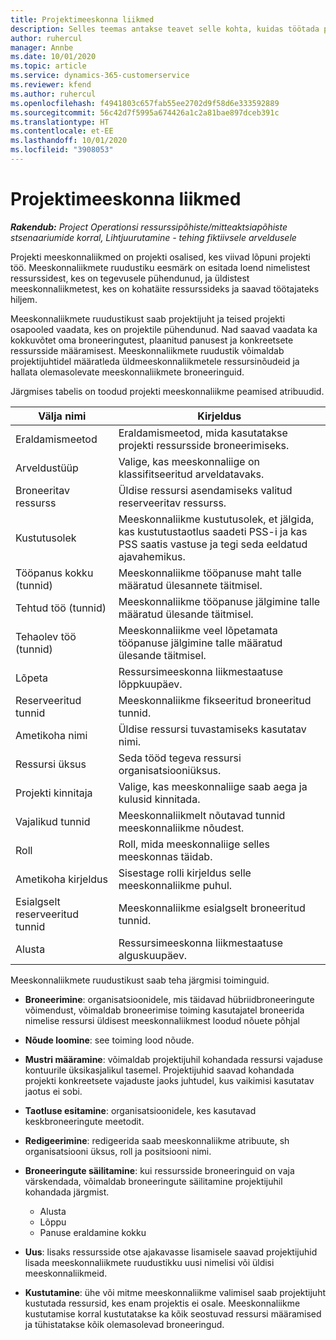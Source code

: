 ```yaml
---
title: Projektimeeskonna liikmed
description: Selles teemas antakse teavet selle kohta, kuidas töötada projekti meeskonnaliikmete teabe, atribuutide ja kavandamisega.
author: ruhercul
manager: Annbe
ms.date: 10/01/2020
ms.topic: article
ms.service: dynamics-365-customerservice
ms.reviewer: kfend
ms.author: ruhercul
ms.openlocfilehash: f4941803c657fab55ee2702d9f58d6e333592889
ms.sourcegitcommit: 56c42d7f5995a674426a1c2a81bae897dceb391c
ms.translationtype: HT
ms.contentlocale: et-EE
ms.lasthandoff: 10/01/2020
ms.locfileid: "3908053"
---
```

# <a name="project-team-members"></a>Projektimeeskonna liikmed

_**Rakendub:** Project Operationsi ressurssipõhiste/mitteaktsiapõhiste stsenaariumide korral,  Lihtjuurutamine - tehing fiktiivsele arveldusele_

Projekti meeskonnaliikmed on projekti osalised, kes viivad lõpuni projekti töö. Meeskonnaliikmete ruudustiku eesmärk on esitada loend nimelistest ressurssidest, kes on tegevusele pühendunud, ja üldistest meeskonnaliikmetest, kes on kohatäite ressurssideks ja saavad töötajateks hiljem.

Meeskonnaliikmete ruudustikust saab projektijuht ja teised projekti osapooled vaadata, kes on projektile pühendunud. Nad saavad vaadata ka kokkuvõtet oma broneeringutest, plaanitud panusest ja konkreetsete ressursside määramisest. Meeskonnaliikmete ruudustik võimaldab projektijuhtidel määratleda üldmeeskonnaliikmetele ressursinõudeid ja hallata olemasolevate meeskonnaliikmete broneeringuid.

Järgmises tabelis on toodud projekti meeskonnaliikme peamised atribuudid.

| Välja nimi          | Kirjeldus                                                                                                                                                                  |
|--------------------------|-----------------------------------------------------------------------------------------------------------------------------------------------------------------------------------|
| Eraldamismeetod        | Eraldamismeetod, mida kasutatakse projekti ressursside broneerimiseks.                                                                         |
| Arveldustüüp             | Valige, kas meeskonnaliige on klassifitseeritud arveldatavaks.                                                                                                                                       |
| Broneeritav ressurss        | Üldise ressursi asendamiseks valitud reserveeritav ressurss.                                                                                                                   |
| Kustutusolek            | Meeskonnaliikme kustutusolek, et jälgida, kas kustutustaotlus saadeti PSS-i ja kas PSS saatis vastuse ja tegi seda eeldatud ajavahemikus. |
| Tööpanus kokku (tunnid)     | Meeskonnaliikme tööpanuse maht talle määratud ülesannete täitmisel.                                                                                                                         |
| Tehtud töö (tunnid) | Meeskonnaliikme tööpanuse jälgimine talle määratud ülesande täitmisel.                                                                                           |
| Tehaolev töö (tunnid) | Meeskonnaliikme veel lõpetamata tööpanuse jälgimine talle määratud ülesande täitmisel.                                                                                    |
| Lõpeta                   | Ressursimeeskonna liikmestaatuse lõppkuupäev.                                                                                                                                            |
| Reserveeritud tunnid        | Meeskonnaliikme fikseeritud broneeritud tunnid.                                                                                                                                                                |
| Ametikoha nimi            | Üldise ressursi tuvastamiseks kasutatav nimi.                                                                                                                                   |
| Ressursi üksus          | Seda tööd tegeva ressursi organisatsiooniüksus.                                                                                                                      |
| Projekti kinnitaja         | Valige, kas meeskonnaliige saab aega ja kulusid kinnitada.                                                                                                                     |
| Vajalikud tunnid           | Meeskonnaliikmelt nõutavad tunnid meeskonnaliikme nõudest.                                                                                                                       |
| Roll                     | Roll, mida meeskonnaliige selles meeskonnas täidab.                                                                                                                                |
| Ametikoha kirjeldus     | Sisestage rolli kirjeldus selle meeskonnaliikme puhul.                                                                                                                             |
| Esialgselt reserveeritud tunnid        | Meeskonnaliikme esialgselt broneeritud tunnid.                                                                                                                                                                 |
| Alusta                    | Ressursimeeskonna liikmestaatuse alguskuupäev.                                                                                                                                          |

Meeskonnaliikmete ruudustikust saab teha järgmisi toiminguid.

- **Broneerimine**: organisatsioonidele, mis täidavad hübriidbroneeringute võimendust, võimaldab broneerimise toiming kasutajatel broneerida nimelise ressursi üldisest meeskonnaliikmest loodud nõuete põhjal
- **Nõude loomine**: see toiming lood nõude.
- **Mustri määramine**: võimaldab projektijuhil kohandada ressursi vajaduse kontuurile üksikasjalikul tasemel. Projektijuhid saavad kohandada projekti konkreetsete vajaduste jaoks juhtudel, kus vaikimisi kasutatav jaotus ei sobi.
- **Taotluse esitamine**: organisatsioonidele, kes kasutavad keskbroneeringute meetodit.
- **Redigeerimine**: redigeerida saab meeskonnaliikme atribuute, sh organisatsiooni üksus, roll ja positsiooni nimi.
- **Broneeringute säilitamine**: kui ressursside broneeringuid on vaja värskendada, võimaldab broneeringute säilitamine projektijuhil kohandada järgmist.

    - Alusta
    - Lõppu
    - Panuse eraldamine kokku

- **Uus**: lisaks ressursside otse ajakavasse lisamisele saavad projektijuhid lisada meeskonnaliikmete ruudustikku uusi nimelisi või üldisi meeskonnaliikmeid.
- **Kustutamine**: ühe või mitme meeskonnaliikme valimisel saab projektijuht kustutada ressursid, kes enam projektis ei osale. Meeskonnaliikme kustutamise korral kustutatakse ka kõik seostuvad ressursi määramised ja tühistatakse kõik olemasolevad broneeringud.
